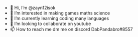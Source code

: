 - 👋 Hi, I’m @zayn12isok
- 👀 I’m interested in making games maths science
- 🌱 I’m currently learning coding many languages
- 💞️ I’m looking to collaborate on youtube
- 📫 How to reach me dm me on discord DabPandabro#8557

<!---
zayn12isok/zayn12isok is a ✨ special ✨ repository because its `README.md` (this file) appears on your GitHub profile.
You can click the Preview link to take a look at your changes.
--->
